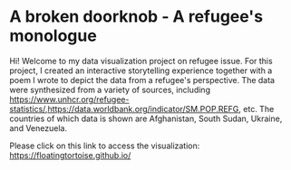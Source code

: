# A broken doorknob - A refugee's monologue

Hi! Welcome to my data visualization project on refugee issue. For this project, I created an interactive storytelling experience together with a poem I wrote to depict the data from a refugee's perspective. The data were synthesized from a variety of sources, including https://www.unhcr.org/refugee-statistics/,https://data.worldbank.org/indicator/SM.POP.REFG, etc. The countries of which data is shown are Afghanistan, South Sudan, Ukraine, and Venezuela. 

Please click on this link to access the visualization: https://floatingtortoise.github.io/ 
